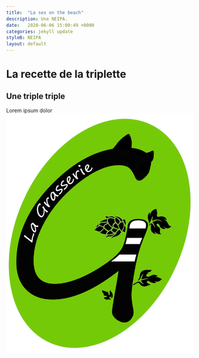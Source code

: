 ```yaml
---
title:  "La sex on the beach"
description: Une NEIPA.
date:   2020-06-06 15:00:49 +0000
categories: jekyll update
styleB: NEIPA
layout: default
---
```


# La recette de la triplette

## Une triple triple
Lorem ipsum dolor
![Photo de la biere!](/images/grasserie.png "tests")